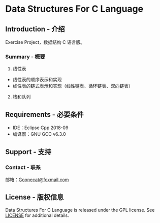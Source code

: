 # Data Structures For C Language
## Introduction - 介绍
Exercise Project，数据结构 C 语言版。

### Summary - 概要
1. 线性表
- 线性表的顺序表示和实现
- 线性表的链式表示和实现（线性链表、循环链表、双向链表）

2. 栈和队列

## Requirements - 必要条件
- IDE：Eclipse Cpp 2018-09
- 编译器：GNU GCC v6.3.0

## Support - 支持
### Contact - 联系
邮箱：Goonecat@foxmail.com

## License - 版权信息
Data Structures For C Language is released under the GPL license. See [LICENSE](https://github.com/Marlous/Data-Structures-For-C-Language/blob/master/LICENSE) for additional details.